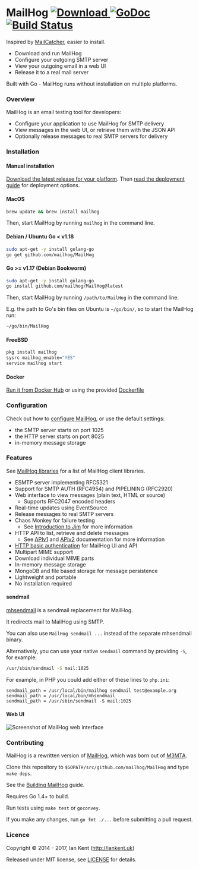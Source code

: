 MailHog [ ![Download](https://img.shields.io/github/release/mailhog/MailHog.svg) ](https://github.com/mailhog/MailHog/releases/tag/v1.0.0) [![GoDoc](https://godoc.org/github.com/mailhog/MailHog?status.svg)](https://godoc.org/github.com/mailhog/MailHog) [![Build Status](https://travis-ci.org/mailhog/MailHog.svg?branch=master)](https://travis-ci.org/mailhog/MailHog)
=========

Inspired by [MailCatcher](https://mailcatcher.me/), easier to install.

* Download and run MailHog
* Configure your outgoing SMTP server
* View your outgoing email in a web UI
* Release it to a real mail server

Built with Go - MailHog runs without installation on multiple platforms.

### Overview

MailHog is an email testing tool for developers:

* Configure your application to use MailHog for SMTP delivery
* View messages in the web UI, or retrieve them with the JSON API
* Optionally release messages to real SMTP servers for delivery

### Installation

#### Manual installation
[Download the latest release for your platform](/docs/RELEASES.md). Then
[read the deployment guide](/docs/DEPLOY.md) for deployment options.

#### MacOS
```bash
brew update && brew install mailhog
```

Then, start MailHog by running `mailhog` in the command line.

#### Debian / Ubuntu Go < v1.18
```bash
sudo apt-get -y install golang-go
go get github.com/mailhog/MailHog
```

#### Go >= v1.17 (Debian Bookworm) 
```bash
sudo apt-get -y install golang-go
go install github.com/mailhog/MailHog@latest
```

Then, start MailHog by running `/path/to/MailHog` in the command line.

E.g. the path to Go's bin files on Ubuntu is `~/go/bin/`, so to start the MailHog run:

```bash
~/go/bin/MailHog
```

#### FreeBSD
```bash
pkg install mailhog
sysrc mailhog_enable="YES"
service mailhog start
```

#### Docker
[Run it from Docker Hub](https://registry.hub.docker.com/r/mailhog/mailhog/) or using the provided [Dockerfile](Dockerfile)

### Configuration

Check out how to [configure MailHog](/docs/CONFIG.md), or use the default settings:
  * the SMTP server starts on port 1025
  * the HTTP server starts on port 8025
  * in-memory message storage

### Features

See [MailHog libraries](docs/LIBRARIES.md) for a list of MailHog client libraries.

* ESMTP server implementing RFC5321
* Support for SMTP AUTH (RFC4954) and PIPELINING (RFC2920)
* Web interface to view messages (plain text, HTML or source)
  * Supports RFC2047 encoded headers
* Real-time updates using EventSource
* Release messages to real SMTP servers
* Chaos Monkey for failure testing
  * See [Introduction to Jim](/docs/JIM.md) for more information
* HTTP API to list, retrieve and delete messages
  * See [APIv1](/docs/APIv1.md) and [APIv2](/docs/APIv2.md) documentation for more information
* [HTTP basic authentication](docs/Auth.md) for MailHog UI and API
* Multipart MIME support
* Download individual MIME parts
* In-memory message storage
* MongoDB and file based storage for message persistence
* Lightweight and portable
* No installation required

#### sendmail

[mhsendmail](https://github.com/mailhog/mhsendmail) is a sendmail replacement for MailHog.

It redirects mail to MailHog using SMTP.

You can also use `MailHog sendmail ...` instead of the separate mhsendmail binary.

Alternatively, you can use your native `sendmail` command by providing `-S`, for example:

```bash
/usr/sbin/sendmail -S mail:1025
```

For example, in PHP you could add either of these lines to `php.ini`:

```
sendmail_path = /usr/local/bin/mailhog sendmail test@example.org
sendmail_path = /usr/local/bin/mhsendmail
sendmail_path = /usr/sbin/sendmail -S mail:1025
```

#### Web UI

![Screenshot of MailHog web interface](/docs/MailHog.png "MailHog web interface")

### Contributing

MailHog is a rewritten version of [MailHog](https://github.com/ian-kent/MailHog), which was born out of [M3MTA](https://github.com/ian-kent/M3MTA).

Clone this repository to ```$GOPATH/src/github.com/mailhog/MailHog``` and type ```make deps```.

See the [Building MailHog](/docs/BUILD.md) guide.

Requires Go 1.4+ to build.

Run tests using ```make test``` or ```goconvey```.

If you make any changes, run ```go fmt ./...``` before submitting a pull request.

### Licence

Copyright ©‎ 2014 - 2017, Ian Kent (http://iankent.uk)

Released under MIT license, see [LICENSE](LICENSE.md) for details.
